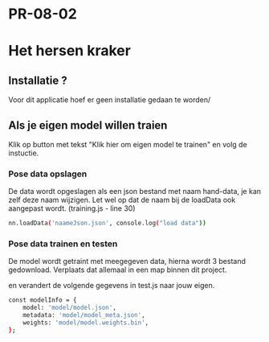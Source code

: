 # PR-08-02

# Het hersen kraker

## Installatie ?

Voor dit applicatie hoef er geen installatie gedaan te worden/


## Als je eigen model willen traien 

Klik op button met tekst "Klik hier om eigen model te trainen" en volg de instuctie.

### Pose data opslagen

De data wordt opgeslagen als een json bestand met naam hand-data, je kan zelf deze naam wijzigen. Let wel op dat de naam bij de loadData ook aangepast wordt. (training.js - line 30)
```sh
nn.loadData('naameJson.json', console.log("load data"))
```

### Pose data trainen en testen

De model wordt getraint met meegegeven data, hierna wordt 3 bestand gedownload. 
Verplaats dat allemaal in een map binnen dit project. 

en verandert de volgende gegevens in test.js naar jouw eigen.

```sh
const modelInfo = {
    model: 'model/model.json',
    metadata: 'model/model_meta.json',
    weights: 'model/model.weights.bin',
};
```

